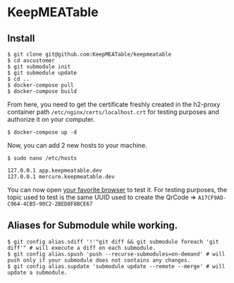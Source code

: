 # KeepMEATable

## Install

```shell
$ git clone git@github.com:KeepMEATable/keepmeatable
$ cd ascustomer
$ git submodule init
$ git submodule update
$ cd ..
$ docker-compose pull
$ docker-compose build
```

From here, you need to get the certificate freshly created in the h2-proxy container path `/etc/nginx/certs/localhost.crt` for testing purposes and authorize it on your computer.

```shell
$ docker-compose up -d
```

Now, you can add 2 new hosts to your machine.

```shell
$ sudo nano /etc/hosts
```

```shell
127.0.0.1 app.keepmeatable.dev
127.0.0.1 mercure.keepmeatable.dev
```

You can now open [your favorite browser](https://app.keepmeatable.dev) to test it.
For testing purposes, the topic used to test is the same UUID used to create the QrCode => `A17CF9AD-C964-4CB5-90C2-2BED8F8BCE67`

## Aliases for Submodule while working.

```shell
$ git config alias.sdiff '!'"git diff && git submodule foreach 'git diff'" # will execute a diff on each submodule.
$ git config alias.spush 'push --recurse-submodules=on-demand' # will push only if your submodule does not contains any changes.
$ git config alias.supdate 'submodule update --remote --merge' # will update a submodule.
```

